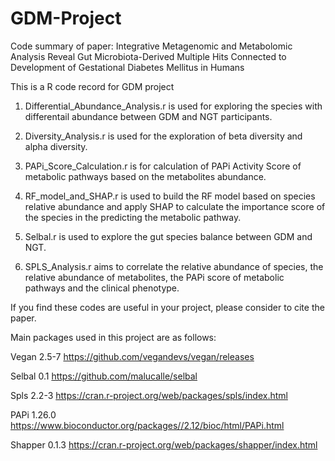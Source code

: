# GDM-Project
Code summary of paper: Integrative Metagenomic  and Metabolomic Analysis Reveal Gut Microbiota-Derived Multiple Hits Connected to Development of Gestational Diabetes Mellitus in Humans



This is a R code record for GDM project
1. Differential_Abundance_Analysis.r is used for exploring the species with differentail abundance between GDM and NGT participants.

2. Diversity_Analysis.r is used for the exploration of beta diversity and alpha diversity.

3. PAPi_Score_Calculation.r is for calculation of PAPi Activity Score of metabolic pathways based on the metabolites abundance.

4. RF_model_and_SHAP.r is used to build the RF model based on species relative abundance and apply SHAP to calculate the importance score of the species in the predicting the metabolic pathway.

5.  Selbal.r is used to explore the gut species balance between GDM and NGT.

6.  SPLS_Analysis.r aims to correlate the relative abundance of species, the relative abundance of metabolites, the PAPi score of metabolic pathways and the clinical phenotype.


If you find these codes are useful in your project, please consider to cite the paper.



Main packages used in this project are as follows:

Vegan	2.5-7	https://github.com/vegandevs/vegan/releases 

Selbal 0.1 https://github.com/malucalle/selbal 

Spls	2.2-3	https://cran.r-project.org/web/packages/spls/index.html 

PAPi	1.26.0 https://www.bioconductor.org/packages//2.12/bioc/html/PAPi.html 

Shapper	0.1.3 https://cran.r-project.org/web/packages/shapper/index.html 

